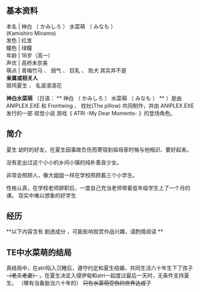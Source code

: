 **基本资料**  
---  
本名  |  神白  （  かみしろ  ）  水菜萌  （  みなも  ）    
(Kamishiro Minamo)  
发色  |  红发   
瞳色  |  绿瞳   
年龄  |  16岁（高一）   
声优  |  高桥未奈美   
萌点  |  青梅竹马  、  弱气  、  巨乳  、  败犬  其实并不是   
**亲属或相关人**  
斑鸠夏生  、  名波凛凛花  
  
**神白水菜萌** （日语：  ** 神白  （  かみしろ  ）  水菜萌  （  みなも  ）  ** ）是由  ANIPLEX.EXE  和
Frontwing  、  枕社(The pillow)  共同制作，并由  ANIPLEX.EXE  发行的一部  视觉小说  游戏《  ATRI -My
Dear Moments-  》的登场角色。

##  简介

夏生  幼时的好友，在夏生因事故负伤而寄宿到祖母家时候与他相识、要好起来。

没有走出过这个小小的乡间小镇的纯朴善良少女。

非常会照顾人，像大姐姐一样在学校照顾着三个小学生。

性格认真，在学校老师辞职后，一度自己充当老师带着低年级学生上了一个月的课。  现实中难以想象的好学生

##  经历

**以下内容含有 剧透成分  ，可能影响观赏作品兴趣，请酌情阅读 **

TE中水菜萌的结局  
---  
真结局中，在atri陷入沉睡后，遵守约定和夏生结婚，共同生活六十年生下了孩子 ~~（老夫老妻）~~
。在夏生决定入侵伊甸和atri一起度过最后一天时，无条件支持夏生。  （哪有当备胎当六十年的）  ~~只有水菜萌受伤的世界达成了~~  
  